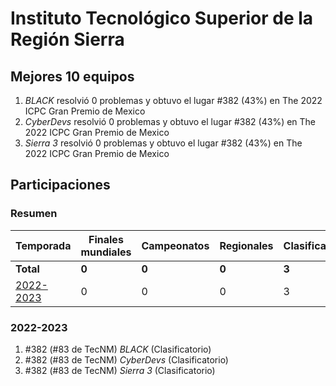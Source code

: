 # Instituto Tecnológico Superior de la Región Sierra

## Mejores 10 equipos

1. _BLACK_ resolvió 0 problemas y obtuvo el lugar #382 (43%) en The 2022 ICPC Gran Premio de Mexico
1. _CyberDevs_ resolvió 0 problemas y obtuvo el lugar #382 (43%) en The 2022 ICPC Gran Premio de Mexico
1. _Sierra 3_ resolvió 0 problemas y obtuvo el lugar #382 (43%) en The 2022 ICPC Gran Premio de Mexico

## Participaciones

### Resumen

| Temporada | Finales mundiales | Campeonatos | Regionales | Clasificatorios | Equipos |
| --- | --- | --- | --- | --- | --- |
| **Total** | **0** | **0** | **0** | **3** | **3** |
| [2022-2023](#2022-2023) | 0 | 0 | 0 | 3 | 3 |

### 2022-2023

1. #382 (#83 de TecNM) _BLACK_ (Clasificatorio)
1. #382 (#83 de TecNM) _CyberDevs_ (Clasificatorio)
1. #382 (#83 de TecNM) _Sierra 3_ (Clasificatorio)



